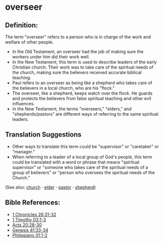 # overseer #

## Definition: ##

The term "overseer" refers to a person who is in charge of the work and welfare of other people.

* In the Old Testament, an overseer had the job of making sure the workers under him did their work well. 
* In the New Testament, this term is used to describe leaders of the early Christian church. Their work was to take care of the spiritual needs of the church, making sure the believers received accurate biblical teaching.
* Paul refers to an overseer as being like a shepherd who takes care of the believers in a local church, who are his "flock."
* The overseer, like a shepherd, keeps watch over the flock. He guards and protects the believers from false spiritual teaching and other evil influences.
* In the New Testament, the terms "overseers," "elders," and "shepherds/pastors" are different ways of referring to the same spiritual leaders.

## Translation Suggestions ##

* Other ways to translate this term could be "supervisor" or "caretaker" or "manager."
* When referring to a leader of a local group of God's people, this term could be translated with a word or phrase that means "spiritual supervisor" or "someone who takes care of the spiritual needs of a group of believers" or "person who oversees the spiritual needs of the Church."

(See also: [church](../kt/church.md) **·** [elder](../other/elder.md) **·** [pastor](../kt/pastor.md) **·** [shepherd](../other/shepherd.md))

## Bible References: ##

* [1 Chronicles 26:31-32](https://door43.org/en/bible/notes/1ch/26/31)
* [1 Timothy 03:1-3](https://door43.org/en/bible/notes/1ti/03/01)
* [Acts 20:28-30](https://door43.org/en/bible/notes/act/20/28)
* [Genesis 41:33-34](https://door43.org/en/bible/notes/gen/41/33)
* [Philippians 01:1-2](https://door43.org/en/bible/notes/php/01/01)

